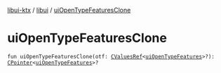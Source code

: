 [libui-ktx](../index.md) / [libui](index.md) / [uiOpenTypeFeaturesClone](./ui-open-type-features-clone.md)

# uiOpenTypeFeaturesClone

`fun uiOpenTypeFeaturesClone(otf: `[`CValuesRef`](../kotlinx.cinterop/-c-values-ref/index.md)`<`[`uiOpenTypeFeatures`](ui-open-type-features.md)`>?): `[`CPointer`](../kotlinx.cinterop/-c-pointer/index.md)`<`[`uiOpenTypeFeatures`](ui-open-type-features.md)`>?`